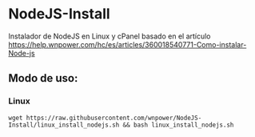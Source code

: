 # NodeJS-Install
Instalador de NodeJS en Linux y cPanel basado en el artículo https://help.wnpower.com/hc/es/articles/360018540771-Como-instalar-Node-js

## Modo de uso:
### Linux

    wget https://raw.githubusercontent.com/wnpower/NodeJS-Install/linux_install_nodejs.sh && bash linux_install_nodejs.sh

